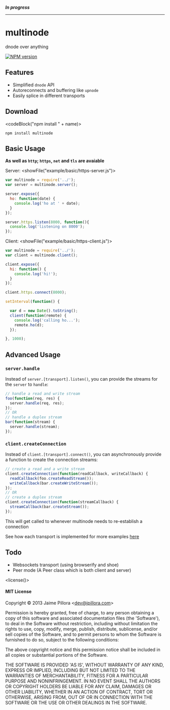 
***In progress***

--------------

# <name>multinode</end>

<description>dnode over anything</end>

<!--
[![Build Status](https://travis-ci.org/visionmedia/jade.png?branch=master)](https://travis-ci.org/visionmedia/jade)
[![Dependency Status](https://gemnasium.com/visionmedia/jade.png)](https://gemnasium.com/visionmedia/jade)
-->
[![NPM version](https://nodei.co/npm/multinode.png)](https://npmjs.org/package/multinode)

## Features

* Simplified `dnode` API
* Autoreconnects and buffering like `upnode`
* Easily splice in different transports

## Download

<codeBlock("npm install " + name)>
```
npm install multinode
```
</end>

## Basic Usage

**As well as `http`; `https`, `net` and `tls` are avaiable**

Server:
<showFile("example/basic/https-server.js")>
``` javascript
var multinode = require('../');
var server = multinode.server();

server.expose({
  ho: function(date) {
    console.log('ho at ' + date);
  }
});

server.https.listen(8000, function(){
  console.log('listening on 8000');
});
```
</end>

Client:
<showFile("example/basic/https-client.js")>
``` javascript
var multinode = require('../');
var client = multinode.client();

client.expose({
  hi: function() {
    console.log('hi!');
  }
});

client.https.connect(8000);

setInterval(function() {

  var d = new Date().toString();
  client(function(remote) {
    console.log('calling ho...');
    remote.ho(d);
  });

}, 1000);
```
</end>

## Advanced Usage

### `server.handle`

Instead of `server.[transport].listen()`, you can
provide the streams for the `server` to `handle`:

``` javascript
// handle a read and write stream
foo(function(req, res) {
  server.handle(req, res);
});
// OR
// handle a duplex stream
bar(function(stream) {
  server.handle(stream);
});
```

### `client.createConnection`

Instead of `client.[transport].connect()`, you can asynchronously 
provide a function to create the connection streams:

``` javascript
// create a read and a write stream
client.createConnection(function(readCallback, writeCallback) {
  readCallback(foo.createReadStream());
  writeCallback(bar.createWriteStream());
});
// OR
// create a duplex stream
client.createConnection(function(streamCallback) {
  streamCallback(bar.createStream());
});
```

This will get called to whenever <name>multinode</end>
needs to re-establish a connection

See how each transport is implemented for more
examples [here](src/transports)

## Todo

* Websockets transport (using browserify and shoe)
* Peer mode (A Peer class which is both client and server)

<license()>
#### MIT License

Copyright &copy; 2013 Jaime Pillora &lt;dev@jpillora.com&gt;

Permission is hereby granted, free of charge, to any person obtaining
a copy of this software and associated documentation files (the
'Software'), to deal in the Software without restriction, including
without limitation the rights to use, copy, modify, merge, publish,
distribute, sublicense, and/or sell copies of the Software, and to
permit persons to whom the Software is furnished to do so, subject to
the following conditions:

The above copyright notice and this permission notice shall be
included in all copies or substantial portions of the Software.

THE SOFTWARE IS PROVIDED 'AS IS', WITHOUT WARRANTY OF ANY KIND,
EXPRESS OR IMPLIED, INCLUDING BUT NOT LIMITED TO THE WARRANTIES OF
MERCHANTABILITY, FITNESS FOR A PARTICULAR PURPOSE AND NONINFRINGEMENT.
IN NO EVENT SHALL THE AUTHORS OR COPYRIGHT HOLDERS BE LIABLE FOR ANY
CLAIM, DAMAGES OR OTHER LIABILITY, WHETHER IN AN ACTION OF CONTRACT,
TORT OR OTHERWISE, ARISING FROM, OUT OF OR IN CONNECTION WITH THE
SOFTWARE OR THE USE OR OTHER DEALINGS IN THE SOFTWARE.
</end>
